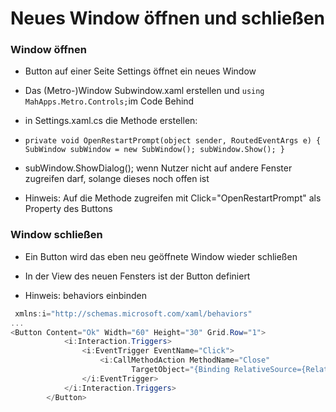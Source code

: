 # Neues Window öffnen und schließen

### Window öffnen

- Button auf einer Seite Settings öffnet ein neues Window

- Das (Metro-)Window Subwindow.xaml erstellen und `using MahApps.Metro.Controls;`im Code Behind

- in Settings.xaml.cs die Methode erstellen:

- `private void OpenRestartPrompt(object sender, RoutedEventArgs e)
          {
              SubWindow subWindow = new SubWindow();
              subWindow.Show();
          }`
      
- subWindow.ShowDialog(); wenn Nutzer nicht auf andere Fenster zugreifen darf, solange dieses noch offen ist

- Hinweis: Auf die Methode zugreifen mit Click="OpenRestartPrompt" als Property des Buttons

     

### Window schließen

- Ein Button wird das eben neu geöffnete Window wieder schließen

- In der View des neuen Fensters ist der Button definiert

- Hinweis: behaviors einbinden

  

```c#
 xmlns:i="http://schemas.microsoft.com/xaml/behaviors" 
...
<Button Content="Ok" Width="60" Height="30" Grid.Row="1">
            <i:Interaction.Triggers>
                <i:EventTrigger EventName="Click">
                    <i:CallMethodAction MethodName="Close"
                           TargetObject="{Binding RelativeSource={RelativeSource  Mode=FindAncestor,   AncestorType=Window}}" />
                </i:EventTrigger>
            </i:Interaction.Triggers>
        </Button>
```

